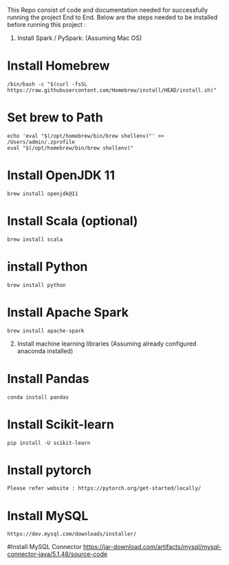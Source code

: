 This Repo consist of code and documentation needed for successfully running the project End to End.
Below are the steps needed to be installed before running this project : 

1) Install Spark / PySpark: (Assuming Mac OS)

# Install Homebrew
    /bin/bash -c "$(curl -fsSL https://raw.githubusercontent.com/Homebrew/install/HEAD/install.sh)"

# Set brew to Path
    echo 'eval "$(/opt/homebrew/bin/brew shellenv)"' >> /Users/admin/.zprofile
    eval "$(/opt/homebrew/bin/brew shellenv)"

# Install OpenJDK 11
    brew install openjdk@11

# Install Scala (optional)
    brew install scala

# install Python
    brew install python


# Install Apache Spark
    brew install apache-spark


2) Install machine learning libraries (Assuming already configured anaconda installed)

# Install Pandas 
    conda install pandas

# Install Scikit-learn 
    pip install -U scikit-learn

# Install pytorch 
    Please refer website : https://pytorch.org/get-started/locally/

# Install MySQL
    https://dev.mysql.com/downloads/installer/
    
#Install MySQL Connector
    https://jar-download.com/artifacts/mysql/mysql-connector-java/5.1.48/source-code



 
